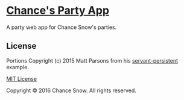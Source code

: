 # [Chance's Party App](http://chancesnow.me/party)

A party web app for Chance Snow's parties.

## License

Portions Copyright (c) 2015 Matt Parsons from his
[servant-persistent](https://github.com/parsonsmatt/servant-persistent) example.

[MIT License](http://opensource.org/licenses/MIT)

Copyright &copy; 2016 Chance Snow. All rights reserved.
